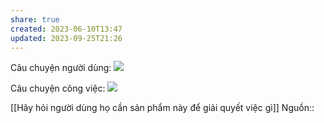 ```yaml
---
share: true
created: 2023-06-10T13:47
updated: 2023-09-25T21:26
---
```

Câu chuyện người dùng:
![](https://miro.medium.com/v2/resize:fit:1400/format:webp/1*lwr2g0HvLOVr5IPVNoYxLg.png) 

Câu chuyện công việc:
![](https://miro.medium.com/v2/resize:fit:1400/format:webp/1*ua_egpJ6K1fCAQ_hY5UHAA.png) 

[[Hãy hỏi người dùng họ cần sản phẩm này để giải quyết việc gì]] 
Nguồn::
